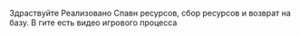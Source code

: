 Здраствуйте
Реализовано
Спавн ресурсов, сбор ресурсов и возврат на базу.
В гите есть видео игрового процесса
